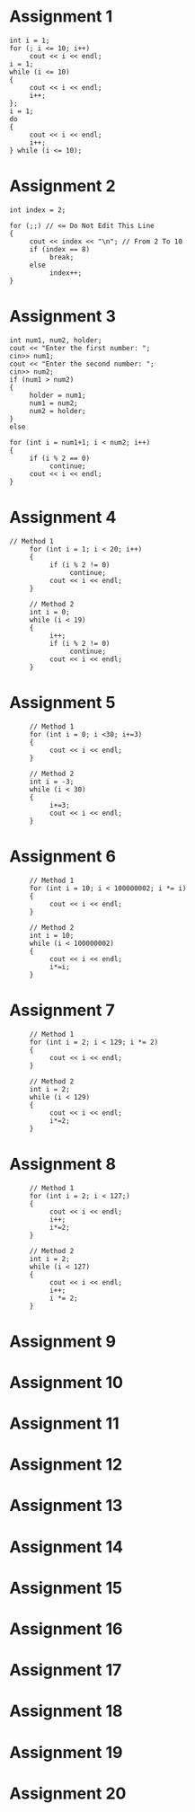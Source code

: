 # Assignment 1
```
int i = 1;
for (; i <= 10; i++)
     cout << i << endl;
i = 1;
while (i <= 10)
{
     cout << i << endl;
     i++;
};
i = 1;
do
{
     cout << i << endl;
     i++;
} while (i <= 10);
```
# Assignment 2
```
int index = 2;

for (;;) // <= Do Not Edit This Line
{
     cout << index << "\n"; // From 2 To 10
     if (index == 8)
          break;
     else
          index++;
}
```
# Assignment 3
```
int num1, num2, holder;
cout << "Enter the first number: ";
cin>> num1;
cout << "Enter the second number: ";
cin>> num2;
if (num1 > num2)
{
     holder = num1;
     num1 = num2;
     num2 = holder;
}
else
     
for (int i = num1+1; i < num2; i++)
{
     if (i % 2 == 0)
          continue;
     cout << i << endl;
}
```
# Assignment 4
```
// Method 1
     for (int i = 1; i < 20; i++)
     {
          if (i % 2 != 0)
               continue;
          cout << i << endl;
     }
     
     // Method 2
     int i = 0;
     while (i < 19)
     {
          i++;
          if (i % 2 != 0)
               continue;
          cout << i << endl;
     }
```
# Assignment 5
```
     // Method 1
     for (int i = 0; i <30; i+=3)
     {
          cout << i << endl;
     }
     
     // Method 2
     int i = -3;
     while (i < 30)
     {
          i+=3;
          cout << i << endl;
     }
```
# Assignment 6
```
     // Method 1
     for (int i = 10; i < 100000002; i *= i)
     {
          cout << i << endl;
     }
     
     // Method 2
     int i = 10;
     while (i < 100000002)
     {
          cout << i << endl;
          i*=i;
     }
```
# Assignment 7
```
     // Method 1
     for (int i = 2; i < 129; i *= 2)
     {
          cout << i << endl;
     }
     
     // Method 2
     int i = 2;
     while (i < 129)
     {
          cout << i << endl;
          i*=2;
     }
```
# Assignment 8
```
     // Method 1
     for (int i = 2; i < 127;)
     {    
          cout << i << endl;
          i++;
          i*=2;
     }
     
     // Method 2
     int i = 2;
     while (i < 127)
     {
          cout << i << endl;
          i++;
          i *= 2;
     }
```
# Assignment 9
# Assignment 10
# Assignment 11
# Assignment 12
# Assignment 13
# Assignment 14
# Assignment 15
# Assignment 16
# Assignment 17
# Assignment 18
# Assignment 19
# Assignment 20